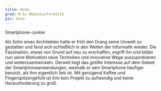 ```yaml
---
title: Keno
grad: M.Sc Medieninformatik 
pic: keno
---
```


Smartphone-Junkie

Als Sohn eines Architekten hatte er früh den Drang seine Umwelt zu gestalten und fand sich schließlich in den Weiten der Informatik wieder. Die Faszination, etwas von Grund auf neu zu erschaffen, ergriff ihn und bildet nun seine Motivation neue Techniken und innovative Wege auszuprobieren und weiterzuentwickeln. Derweil liegt das größte Interesse auf dem Gebiet der Smartphoneanwendungen, weshalb er sein Smartphone häufiger benutzt, als ihm eigentlich lieb ist. Mit genügend Kaffee und Fingerspitzengefühl ist ihm kein Projekt zu aufwendig und keine Herausforderung zu groß.
